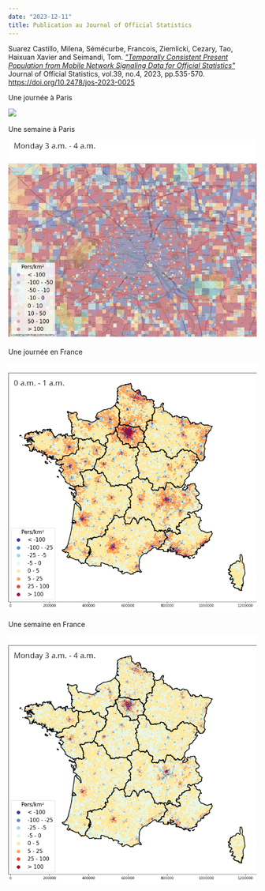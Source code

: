 ```yaml
---
date: "2023-12-11"
title: Publication au Journal of Official Statistics
---
```


Suarez Castillo, Milena, Sémécurbe, Francois, Ziemlicki, Cezary, Tao, Haixuan Xavier and Seimandi, Tom. [_"Temporally Consistent Present Population from Mobile Network Signaling Data for Official Statistics"_](https://doi.org/10.2478/jos-2023-0025) Journal of Official Statistics, vol.39, no.4, 2023, pp.535-570. https://doi.org/10.2478/jos-2023-0025

Une journée à Paris 

![](https://github.com/InseeFrLab/presentpop/blob/282ac643d50b80275e3b8974768e40d04899236c/gifs/paris_day_densities.gif?raw=true)

Une semaine à Paris

![](https://github.com/InseeFrLab/presentpop/blob/282ac643d50b80275e3b8974768e40d04899236c/gifs/paris_week_densities.gif?raw=true)

Une journée en France

![](https://raw.githubusercontent.com/InseeFrLab/presentpop/282ac643d50b80275e3b8974768e40d04899236c/gifs/france_day_densities.gif)

Une semaine en France

![](https://raw.githubusercontent.com/InseeFrLab/presentpop/282ac643d50b80275e3b8974768e40d04899236c/gifs/france_week_densities.gif)